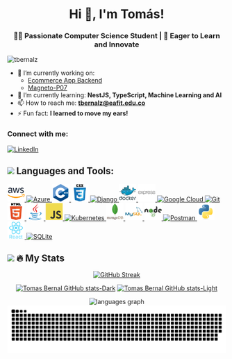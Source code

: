 <h1 align="center">Hi 👋, I'm Tomás!</h1>
<h3 align="center">👨‍💻 Passionate Computer Science Student | 🚀 Eager to Learn and Innovate</h3>

<p align="left">
  <img src="https://komarev.com/ghpvc/?username=tbernalz&label=Profile%20views&color=0e75b6&style=flat" alt="tbernalz" />
</p>

- 🔭 I’m currently working on:
  - [Ecommerce App Backend](https://github.com/tbernalz/Ecommerce-app-backend)
  - [Magneto-P07](https://github.com/tbernalz/Magneto-P07)
- 🌱 I’m currently learning: **NestJS, TypeScript, Machine Learning and AI**
- 📫 How to reach me: **tbernalz@eafit.edu.co**
- ⚡ Fun fact: **I learned to move my ears!**

<h3 align="left">Connect with me:</h3>
<p align="left">
  <a href="https://www.linkedin.com/in/tbernalz/" target="_blank">
    <img src="https://raw.githubusercontent.com/maurodesouza/profile-readme-generator/master/src/assets/icons/social/linkedin/default.svg" width="40" height="40" alt="LinkedIn"/>
  </a>
</p>

## <img src="https://media2.giphy.com/media/QssGEmpkyEOhBCb7e1/giphy.gif?cid=ecf05e47a0n3gi1bfqntqmob8g9aid1oyj2wr3ds3mg700bl&rid=giphy.gif" width ="25"><b> Languages and Tools:</b>
<p align="left">
  <a href="https://aws.amazon.com" target="_blank" rel="noreferrer">
    <img src="https://raw.githubusercontent.com/devicons/devicon/master/icons/amazonwebservices/amazonwebservices-original-wordmark.svg" alt="AWS" width="40" height="40"/>
  </a>
  <a href="https://azure.microsoft.com/en-in/" target="_blank" rel="noreferrer">
    <img src="https://www.vectorlogo.zone/logos/microsoft_azure/microsoft_azure-icon.svg" alt="Azure" width="40" height="40"/>
  </a>
  <a href="https://www.w3schools.com/cpp/" target="_blank" rel="noreferrer">
    <img src="https://raw.githubusercontent.com/devicons/devicon/master/icons/cplusplus/cplusplus-original.svg" alt="C++" width="40" height="40"/>
  </a>
  <a href="https://www.w3schools.com/css/" target="_blank" rel="noreferrer">
    <img src="https://raw.githubusercontent.com/devicons/devicon/master/icons/css3/css3-original-wordmark.svg" alt="CSS3" width="40" height="40"/>
  </a>
  <a href="https://www.djangoproject.com/" target="_blank" rel="noreferrer">
    <img src="https://cdn.worldvectorlogo.com/logos/django.svg" alt="Django" width="40" height="40"/>
  </a>
  <a href="https://www.docker.com/" target="_blank" rel="noreferrer">
    <img src="https://raw.githubusercontent.com/devicons/devicon/master/icons/docker/docker-original-wordmark.svg" alt="Docker" width="40" height="40"/>
  </a>
  <a href="https://expressjs.com" target="_blank" rel="noreferrer">
    <img src="https://raw.githubusercontent.com/devicons/devicon/master/icons/express/express-original-wordmark.svg" alt="Express" width="40" height="40"/>
  </a>
  <a href="https://cloud.google.com" target="_blank" rel="noreferrer">
    <img src="https://www.vectorlogo.zone/logos/google_cloud/google_cloud-icon.svg" alt="Google Cloud" width="40" height="40"/>
  </a>
  <a href="https://git-scm.com/" target="_blank" rel="noreferrer">
    <img src="https://www.vectorlogo.zone/logos/git-scm/git-scm-icon.svg" alt="Git" width="40" height="40"/>
  </a>
  <a href="https://www.w3.org/html/" target="_blank" rel="noreferrer">
    <img src="https://raw.githubusercontent.com/devicons/devicon/master/icons/html5/html5-original-wordmark.svg" alt="HTML5" width="40" height="40"/>
  </a>
  <a href="https://www.java.com" target="_blank" rel="noreferrer">
    <img src="https://raw.githubusercontent.com/devicons/devicon/master/icons/java/java-original.svg" alt="Java" width="40" height="40"/>
  </a>
  <a href="https://developer.mozilla.org/en-US/docs/Web/JavaScript" target="_blank" rel="noreferrer">
    <img src="https://raw.githubusercontent.com/devicons/devicon/master/icons/javascript/javascript-original.svg" alt="JavaScript" width="40" height="40"/>
  </a>
  <a href="https://kubernetes.io" target="_blank" rel="noreferrer">
    <img src="https://www.vectorlogo.zone/logos/kubernetes/kubernetes-icon.svg" alt="Kubernetes" width="40" height="40"/>
  </a>
  <a href="https://www.mongodb.com/" target="_blank" rel="noreferrer">
    <img src="https://raw.githubusercontent.com/devicons/devicon/master/icons/mongodb/mongodb-original-wordmark.svg" alt="MongoDB" width="40" height="40"/>
  </a>
  <a href="https://www.mysql.com/" target="_blank" rel="noreferrer">
    <img src="https://raw.githubusercontent.com/devicons/devicon/master/icons/mysql/mysql-original-wordmark.svg" alt="MySQL" width="40" height="40"/>
  </a>
  <a href="https://nodejs.org" target="_blank" rel="noreferrer">
    <img src="https://raw.githubusercontent.com/devicons/devicon/master/icons/nodejs/nodejs-original-wordmark.svg" alt="Node.js" width="40" height="40"/>
  </a>
  <a href="https://postman.com" target="_blank" rel="noreferrer">
    <img src="https://www.vectorlogo.zone/logos/getpostman/getpostman-icon.svg" alt="Postman" width="40" height="40"/>
  </a>
  <a href="https://www.python.org" target="_blank" rel="noreferrer">
    <img src="https://raw.githubusercontent.com/devicons/devicon/master/icons/python/python-original.svg" alt="Python" width="40" height="40"/>
  </a>
  <a href="https://reactjs.org/" target="_blank" rel="noreferrer">
    <img src="https://raw.githubusercontent.com/devicons/devicon/master/icons/react/react-original-wordmark.svg" alt="React" width="40" height="40"/>
  </a>
  <a href="https://www.sqlite.org/" target="_blank" rel="noreferrer">
    <img src="https://www.vectorlogo.zone/logos/sqlite/sqlite-icon.svg" alt="SQLite" width="40" height="40"/>
  </a>
</p>

## <img src="https://media.giphy.com/media/iY8CRBdQXODJSCERIr/giphy.gif" width="35"><b> 🔥 My Stats </b>

<div align="center">
  <a href="https://git.io/streak-stats"><img src="https://streak-stats.demolab.com?user=tbernalz&theme=dark&date_format=j%20M%5B%20Y%5D&ring=5DFFAB&fire=EBEBEB&currStreakLabel=7CFFE3&sideLabels=F4FF2C"         alt="GitHub Streak" /></a>
</div>

<div align="center">

[![Tomas Bernal GitHub stats-Dark](https://github-readme-stats.vercel.app/api?username=tbernalz&show_icons=true&include_all_commits=true&count_private=true&theme=dark#gh-dark-mode-only&locale=en)](https://github.com/anuraghazra/github-readme-stats#gh-dark-mode-only)
[![Tomas Bernal GitHub stats-Light](https://github-readme-stats.vercel.app/api?username=tbernalz&show_icons=true&include_all_commits=true&count_private=true&theme=default#gh-light-mode-only&locale=en)](https://github.com/anuraghazra/github-readme-stats#gh-light-mode-only)

</div>

<div align="center">
  <img src="https://github-readme-stats.vercel.app/api/top-langs?username=tbernalz&locale=en&hide_title=false&layout=compact&card_width=320&langs_count=5&theme=dracula&hide_border=false&order=2" alt="languages graph"/>
</div>

<img src="https://raw.githubusercontent.com/tbernalz/tbernalz/output/snake.svg" alt="Snake animation"/>
